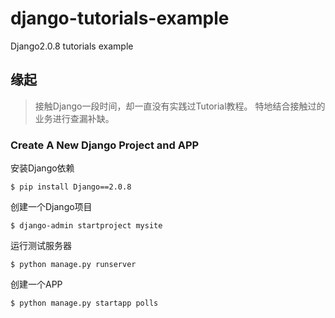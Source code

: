 # django-tutorials-example
Django2.0.8 tutorials example

## 缘起
> 接触Django一段时间，却一直没有实践过Tutorial教程。
> 特地结合接触过的业务进行查漏补缺。

### Create A New Django Project and APP
安装Django依赖

    $ pip install Django==2.0.8
创建一个Django项目
    
    $ django-admin startproject mysite
运行测试服务器

    $ python manage.py runserver
创建一个APP

    $ python manage.py startapp polls